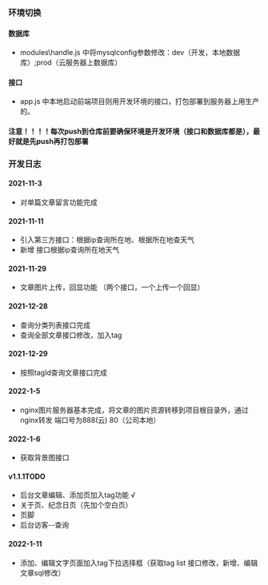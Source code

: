 ### 环境切换

#### 数据库
- modules\handle.js 中将mysqlconfig参数修改：dev（开发，本地数据库）;prod（云服务器上数据库）
#### 接口
- app.js 中本地启动前端项目则用开发环境的接口，打包部署到服务器上用生产的。
#### 注意！！！！每次push到仓库前要确保环境是开发环境（接口和数据库都是），最好就是先push再打包部署


### 开发日志
#### 2021-11-3
- 对单篇文章留言功能完成
#### 2021-11-11
- 引入第三方接口：根据ip查询所在地、根据所在地查天气
- 新增 接口根据ip查询所在地天气
#### 2021-11-29
- 文章图片上传，回显功能 （两个接口，一个上传一个回显）
#### 2021-12-28
- 查询分类列表接口完成
- 查询全部文章接口修改，加入tag
#### 2021-12-29
- 按照tagId查询文章接口完成
#### 2022-1-5
- nginx图片服务器基本完成，将文章的图片资源转移到项目根目录外，通过nginx转发 端口号为888(云) 80（公司本地）
#### 2022-1-6
- 获取背景图接口 
#### v1.1.1TODO
- 后台文章编辑、添加页加入tag功能 √
- 关于页、纪念日页（先加个空白页）
- 页脚
- 后台访客--查询
#### 2022-1-11
- 添加、编辑文字页面加入tag下拉选择框（获取tag list 接口修改，新增、编辑文章sql修改）